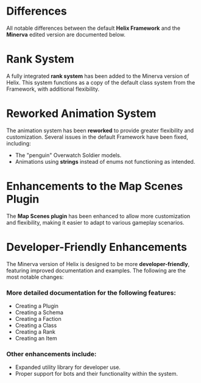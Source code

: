 # Differences

All notable differences between the default **Helix Framework** and the **Minerva** edited version are documented below.

# Rank System

A fully integrated **rank system** has been added to the Minerva version of Helix. This system functions as a copy of the default class system from the Framework, with additional flexibility.

# Reworked Animation System

The animation system has been **reworked** to provide greater flexibility and customization. Several issues in the default Framework have been fixed, including:

- The "penguin" Overwatch Soldier models.
- Animations using **strings** instead of enums not functioning as intended.

# Enhancements to the Map Scenes Plugin

The **Map Scenes plugin** has been enhanced to allow more customization and flexibility, making it easier to adapt to various gameplay scenarios.

# Developer-Friendly Enhancements

The Minerva version of Helix is designed to be more **developer-friendly**, featuring improved documentation and examples. The following are the most notable changes:

### More detailed documentation for the following features:

- Creating a Plugin
- Creating a Schema
- Creating a Faction
- Creating a Class
- Creating a Rank
- Creating an Item

### Other enhancements include:

- Expanded utility library for developer use.
- Proper support for bots and their functionality within the system.